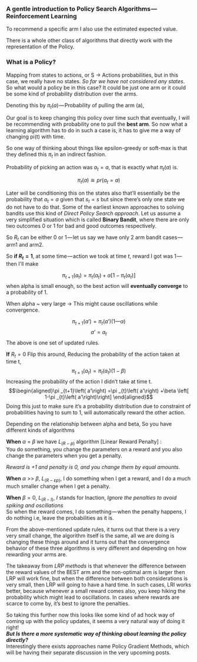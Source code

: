 ### A gentle introduction to Policy Search Algorithms — Reinforcement Learning

To recommend a specific arm I also use the estimated expected value.

There is a whole other class of algorithms that directly work with the representation of the Policy.

### What is a Policy?

Mapping from states to actions, or S -> Actions probabilities, but in this case, we really have no states. *So far we have not considered any states*. So what would a policy be in this case? It could be just one arm or it could be some kind of probability distribution over the arms.

Denoting this by $\pi _{t}\left( a\right)$ — Probability of pulling the arm (a),

Our goal is to keep changing this policy over time such that eventually, I will be recommending with probability one to pull the **best arm**. So now what a learning algorithm has to do in such a case is, it has to give me a way of changing pi(t) with time.

So one way of thinking about things like epsilon-greedy or soft-max is that they defined this $\pi _{t}$ in an indirect fashion.

Probability of picking an action was $a_{t}=a$, that is exactly what $\pi _{t}\left( a\right)$ is.

$$\pi _{t}\left( a\right) \cong pr( a_{t}= a)$$

Later will be conditioning this on the states also that’ll essentially be the probability that $a_{t}=a$ given that $s_{t}=s$ but since there’s only one state we do not have to do that. Some of the earliest known approaches to solving bandits use this kind of *Direct Policy Search approach*. Let us assume a very simplified situation which is called **Binary Bandit**, where there are only two outcomes 0 or 1 for bad and good outcomes respectively.

So $R_{t}$ can be either 0 or 1 — let us say we have only 2 arm bandit cases — arm1 and arm2.

So **if $R_{t}=1$**, at some time — action we took at time $t$, reward I got was 1 — then I'll make

$$\pi _{t+1}\left( a_{t}\right) =\pi _{t}\left( a_{t}\right) +\alpha \left[ 1-\pi _{t}\left( a_{t}\right) \right]$$
when alpha is small enough, so the best action will **eventually converge** to a probability of 1.

When alpha ~ very large -> This might cause oscillations while convergence.

$$\pi_{t+1}(a’ ) = \pi_{t}(a’)(1 — \alpha)$$
$$a’=a_{t}$$
The above is one set of updated rules.

**If** $R_{t}=0$
Flip this around, Reducing the probability of the action taken at time t,   
$$\pi _{t+1}\left( a_{t}\right) =\pi _{t}\left( a_{t}\right) \left( 1-\beta \right)$$
Increasing the probability of the action I didn’t take at time t.  
$$\begin{aligned}\pi _{t+1}\left( a’\right) =\pi _{t}\left( a’\right) +\beta \left[ 1-\pi _{t}\left( a’\right)\right] \end{aligned}$$
Doing this just to make sure it’s a probability distribution due to constraint of probabilities having to sum to 1, will automatically reward the other action.

Depending on the relationship between alpha and beta, So you have different kinds of algorithms

**When** $\alpha$ = $\beta$ we have $L_{(R-p)}$ algorithm [Linear Reward Penalty] :  
You do something, you change the parameters on a reward and you also change the parameters when you get a penalty.

*Reward is +1 and penalty is 0, and you change them by equal amounts.*

**When** $\alpha$ >> $\beta$, $L_{(R-\varepsilon p)}$, I do something when I get a reward, and I do a much much smaller change when I get a penalty.

**When** $\beta=0$, $L_{(R-I)}$, $I$ stands for Inaction, *Ignore the penalties to avoid spiking and oscillations*  
So when the reward comes, I do something — when the penalty happens, I do nothing i.e, leave the probabilities as it is.

From the above-mentioned update rules, it turns out that there is a very very small change, the algorithm itself is the same, all we are doing is changing these things around and it turns out that the convergence behavior of these three algorithms is very different and depending on how rewarding your arms are. 

The takeaway from *LRP methods* is that whenever the difference between the reward values of the BEST arm and the non-optimal arm is larger then LRP will work fine, but when the difference between both considerations is very small, then LRP will going to have a hard time. In such cases, LRI works better, because whenever a small reward comes also, you keep hiking the probability which might lead to oscillations. In cases where rewards are scarce to come by, it’s best to ignore the penalties.

So taking this further now this looks like some kind of ad hock way of coming up with the policy updates, it seems a very natural way of doing it right!   
***But Is there a more systematic way of thinking about learning the policy directly?***  
Interestingly there exists approaches name Policy Gradient Methods, which will be having their separate discussion in the very upcoming posts.